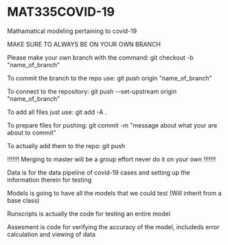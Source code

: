 # MAT335COVID-19
Mathamatical modeling pertaining to covid-19


MAKE SURE TO ALWAYS BE ON YOUR OWN BRANCH

Please make your own branch with the command:
git checkout -b "name_of_branch"

To commit the branch to the repo use:
git push origin "name_of_branch"

To connect to the repository:
git push --set-upstream origin "name_of_branch"

To add all files just use:
git add -A .

To prepare files for pushing:
git commit -m "message about what your are about to commit"

To actually add them to the repo:
git push


!!!!!!!
Merging to master will be a group effort never do it on your own
!!!!!!!

Data is for the data pipeline of covid-19 cases and setting up the information therein for testing

Models is going to have all the models that we could test (Will inherit from a base class)

Runscripts is actually the code for testing an entire model

Assesment is code for verifying the accuracy of the model, includeds error calculation and viewing of data